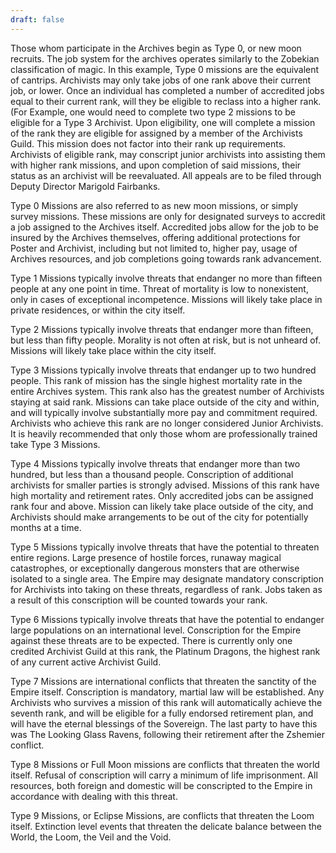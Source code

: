 ```yaml
---
draft: false
---
```

Those whom participate in the Archives begin as Type 0, or new moon recruits. The job system for the archives operates similarly to the Zobekian classification of magic. In this example, Type 0 missions are the equivalent of cantrips. Archivists may only take jobs of one rank above their current job, or lower. Once an individual has completed a number of accredited jobs equal to their current rank, will they be eligible to reclass into a higher rank. (For Example, one would need to complete two type 2 missions to be eligible for a Type 3 Archivist. Upon eligibility, one will complete a mission of the rank they are eligible for assigned by a member of the Archivists Guild. This mission does not factor into their rank up requirements. Archivists of eligible rank, may conscript junior archivists into assisting them with higher rank missions, and upon completion of said missions, their status as an archivist will be reevaluated. All appeals are to be filed through Deputy Director Marigold Fairbanks.

Type 0 Missions are also referred to as new moon missions, or simply survey missions. These missions are only for designated surveys to accredit a job assigned to the Archives itself. Accredited jobs allow for the job to be insured by the Archives themselves, offering additional protections for Poster and Archivist, including but not limited to, higher pay, usage of Archives resources, and job completions going towards rank advancement.

Type 1 Missions typically involve threats that endanger no more than fifteen people at any one point in time. Threat of mortality is low to nonexistent, only in cases of exceptional incompetence. Missions will likely take place in private residences, or within the city itself. 

Type 2 Missions typically involve threats that endanger more than fifteen, but less than fifty people. Morality is not often at risk, but is not unheard of. Missions will likely take place within the city itself.

Type 3 Missions typically involve threats that endanger up to two hundred people. This rank of mission has the single highest mortality rate in the entire Archives system. This rank also has the greatest number of Archivists staying at said rank. Missions can take place outside of the city and within, and will typically involve substantially more pay and commitment required. Archivists who achieve this rank are no longer considered Junior Archivists. It is heavily recommended that only those whom are professionally trained take Type 3 Missions.

Type 4 Missions typically involve threats that endanger more than two hundred, but less than a thousand people. Conscription of additional archivists for smaller parties is strongly advised. Missions of this rank have high mortality and retirement rates. Only accredited jobs can be assigned rank four and above. Mission can likely take place outside of the city, and Archivists should make arrangements to be out of the city for potentially months at a time.

Type 5 Missions typically involve threats that have the potential to threaten entire regions. Large presence of hostile forces, runaway magical catastrophes, or exceptionally dangerous monsters that are otherwise isolated to a single area. The Empire may designate mandatory conscription for Archivists into taking on these threats, regardless of rank. Jobs taken as a result of this conscription will be counted towards your rank.

Type 6 Missions typically involve threats that have the potential to endanger large populations on an international level. Conscription for the Empire against these threats are to be expected. There is currently only one credited Archivist Guild at this rank, the Platinum Dragons, the highest rank of any current active Archivist Guild.

Type 7 Missions are  international conflicts that threaten the sanctity of the Empire itself. Conscription is mandatory, martial law will be established. Any Archivists who survives a mission of this rank will automatically achieve the seventh rank, and will be eligible for a fully endorsed retirement plan, and will have the eternal blessings of the Sovereign. The last party to have this was The Looking Glass Ravens, following their retirement after the Zshemier conflict. 

Type 8 Missions or Full Moon missions are conflicts that threaten the world itself. Refusal of conscription will carry a minimum of life imprisonment. All resources, both foreign and domestic will be conscripted to the Empire in accordance with dealing with this threat.

Type 9 Missions, or Eclipse Missions, are conflicts that threaten the Loom itself. Extinction level events that threaten the delicate balance between the World, the Loom, the Veil and the Void.
